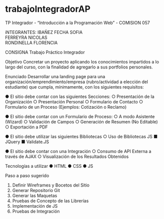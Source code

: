 # trabajoIntegradorAP
TP Integrador - “Introducción a la Programación Web” - COMISION 057

iNTEGRANTES:
IBAÑEZ FECHA SOFIA  
FERREYRA NICOLAS  
RONDINELLA FLORENCIA  


CONSIGNA
                                Trabajo Práctico Integrador

Objetivo
Concretar un proyecto aplicando los conocimientos impartidos a lo largo del curso, con la
finalidad de agregarlo a sus portfolios personales.

Enunciado
Desarrollar una landing page para una organización/emprendimiento/empresa
(rubro/actividad a elección del estudiante) que cumpla, mínimamente, con los siguientes
requisitos:

● El sitio debe contar con las siguientes Secciones:
○ Presentación de la Organización
○ Presentación Personal
○ Formulario de Contacto
○ Formulario de un Proceso (Ejemplos: Cotización o Reclamo)

● El sitio debe contar con un Formulario de Proceso:
○ A modo Asistente (Wizard)
○ Validación de Campos
○ Generación de Resumen (No Editable)
○ Exportación a PDF

● El sitio debe utilizar las siguientes Bibliotecas
○ Uso de Bibliotecas JS
■ JQuery
■ Validate.JS

● El sitio debe contar con una Integración
○ Consumo de API Externa a través de AJAX
○ Visualización de los Resultados Obtenidos

Tecnologías a utilizar
● HTML
● CSS
● JS

Paso a paso sugerido
1) Definir Wireframes y Bocetos del Sitio
2) Generar Repositorio Git
3) Generar las Maquetas
4) Pruebas de Concepto de las Librerías
5) Implementación de JS
6) Pruebas de Integración


